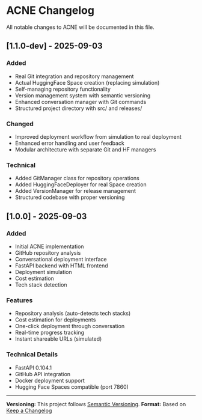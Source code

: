# ACNE Changelog

All notable changes to ACNE will be documented in this file.

## [1.1.0-dev] - 2025-09-03

### Added
- Real Git integration and repository management
- Actual HuggingFace Space creation (replacing simulation)  
- Self-managing repository functionality
- Version management system with semantic versioning
- Enhanced conversation manager with Git commands
- Structured project directory with src/ and releases/

### Changed
- Improved deployment workflow from simulation to real deployment
- Enhanced error handling and user feedback
- Modular architecture with separate Git and HF managers

### Technical
- Added GitManager class for repository operations
- Added HuggingFaceDeployer for real Space creation
- Added VersionManager for release management
- Structured codebase with proper versioning

## [1.0.0] - 2025-09-03

### Added
- Initial ACNE implementation
- GitHub repository analysis
- Conversational deployment interface
- FastAPI backend with HTML frontend
- Deployment simulation
- Cost estimation
- Tech stack detection

### Features
- Repository analysis (auto-detects tech stacks)
- Cost estimation for deployments
- One-click deployment through conversation
- Real-time progress tracking
- Instant shareable URLs (simulated)

### Technical Details
- FastAPI 0.104.1
- GitHub API integration
- Docker deployment support
- Hugging Face Spaces compatible (port 7860)

---

**Versioning:** This project follows [Semantic Versioning](https://semver.org/).
**Format:** Based on [Keep a Changelog](https://keepachangelog.com/)
